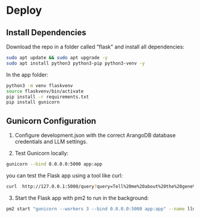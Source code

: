 # Deploy

## Install Dependencies

Download the repo in a folder called "flask" and install all dependencies:

```bash
sudo apt update && sudo apt upgrade -y
sudo apt install python3 python3-pip python3-venv -y
```

In the app folder:

```bash
python3 -m venv flaskvenv
source flaskvenv/bin/activate
pip install -r requirements.txt
pip install gunicorn
```

## Gunicorn Configuration

1. Configure development.json with the correct ArangoDB database credentials and LLM settings.

2. Test Gunicorn locally:

```bash
gunicorn --bind 0.0.0.0:5000 app:app
```

you can test the Flask app using a tool like curl:

```bash
curl  http://127.0.0.1:5000/query?query=Tell%20me%20about%20the%20gene%20SAMD11
```

3. Start the Flask app with pm2 to run in the background:

```bash
pm2 start "gunicorn --workers 3 --bind 0.0.0.0:5000 app:app" --name llm
```
